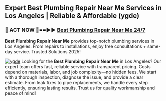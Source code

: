 ## Expert Best Plumbing Repair Near Me Services in Los Angeles | Reliable & Affordable (ygde)  

<h3>🚿 ACT NOW 🌟==►► <a href="https://tinyurl.com/2ne6vx2x" rel="nofollow">Best Plumbing Repair Near Me 24/7</a></h3>

**Best Plumbing Repair Near Me** provides top-notch plumbing services in Los Angeles. From repairs to installations, enjoy free consultations + same-day service. Trusted Solutions 2025!

[![ygde](https://i.imgur.com/4PFF4AK.jpeg)](https://tinyurl.com/2ne6vx2x)
Looking for the **Best Plumbing Repair Near Me** in Los Angeles? Our expert team offers fast, reliable service with transparent pricing. Costs depend on materials, labor, and job complexity—no hidden fees. We start with a thorough inspection, diagnose the issue, and provide a clear estimate. From leak fixes to pipe replacements, we handle every step efficiently, ensuring lasting results. Trust us for quality workmanship and peace of mind!
